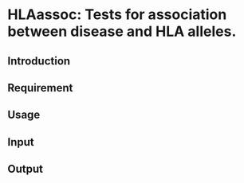 # HLAassoc: Tests for association between disease and HLA alleles.

## Introduction

## Requirement

## Usage

## Input

## Output
